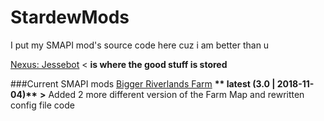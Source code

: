 # StardewMods

I put my SMAPI mod's source code here cuz i am better than u

[Nexus: Jessebot](https://www.nexusmods.com/users/55529772) < **is where the good stuff is stored**

###Current SMAPI mods
[Bigger Riverlands Farm](https://www.nexusmods.com/stardewvalley/mods/3025)
	__** latest (3.0 | 2018-11-04)**__
		**>** Added 2 more different version of the Farm Map and rewritten config file code
			
		